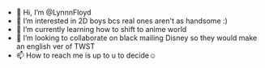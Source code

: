 - 👋 Hi, I’m @LynnnFloyd
- 👀 I’m interested in 2D boys bcs real ones aren't as handsome :) 
- 🌱 I’m currently learning how to shift to anime world
- 💞️ I’m looking to collaborate on black mailing Disney so they would make an english ver of TWST
- 📫 How to reach me is up to u to decide☺

<!---
LynnnFloyd/LynnnFloyd is a ✨ special ✨ repository because its `README.md` (this file) appears on your GitHub profile.
You can click the Preview link to take a look at your changes.
--->
